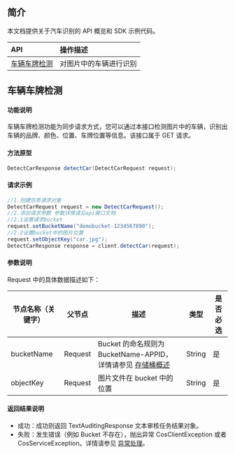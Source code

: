 ## 简介

本文档提供关于汽车识别的 API 概览和 SDK 示例代码。

| API                                                          | 操作描述                   |
| :----------------------------------------------------------- | :------------------------- |
|[ 车辆车牌检测](https://cloud.tencent.com/document/product/460/63225) | 对图片中的车辆进行识别   |


## 车辆车牌检测

#### 功能说明

车辆车牌检测功能为同步请求方式，您可以通过本接口检测图片中的车辆，识别出车辆的品牌、颜色、位置、车牌位置等信息。该接口属于 GET 请求。

#### 方法原型

```java
DetectCarResponse detectCar(DetectCarRequest request);
```

#### 请求示例

```java
//1.创建任务请求对象
DetectCarRequest request = new DetectCarRequest();
//2.添加请求参数 参数详情请见api接口文档
//2.1设置请求bucket
request.setBucketName("demobucket-1234567890");
//2.2设置bucket中的图片位置
request.setObjectKey("car.jpg");
DetectCarResponse response = client.detectCar(request);
```


#### 参数说明

Request 中的具体数据描述如下：

| 节点名称（关键字） | 父节点  | 描述                                                     | 类型      | 是否必选 |
| ------------------ | ------- | -------------------------------------------------------- | --------- | ---- |
| bucketName | Request |Bucket 的命名规则为 BucketName-APPID，详情请参见 [存储桶概述](https://cloud.tencent.com/document/product/436/13312) | String |是|
| objectKey | Request | 图片文件在 bucket 中的位置 | String    | 是   |

#### 返回结果说明

- 成功：成功则返回 TextAuditingResponse 文本审核任务结果对象。
- 失败：发生错误（例如 Bucket 不存在），抛出异常 CosClientException 或者 CosServiceException。详情请参见 [异常处理](https://cloud.tencent.com/document/product/436/35218)。
